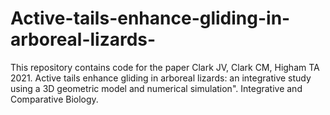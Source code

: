 # Active-tails-enhance-gliding-in-arboreal-lizards-
This repository contains code for the paper Clark JV, Clark CM, Higham TA 2021. Active tails enhance gliding in arboreal lizards: an integrative study using a 3D geometric model and numerical simulation". Integrative and Comparative Biology.
